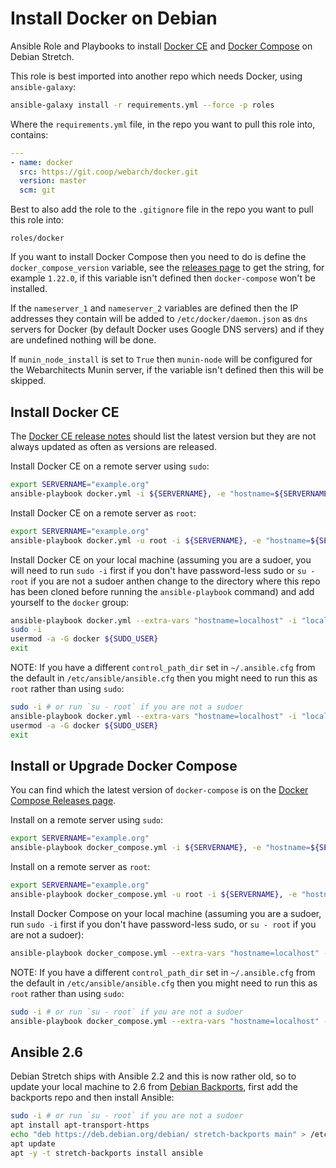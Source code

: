 # Install Docker on Debian 

Ansible Role and Playbooks to install [Docker CE](https://docs.docker.com/engine/installation/linux/docker-ce/debian/) and [Docker Compose](https://docs.docker.com/compose/install/) on Debian Stretch.

This role is best imported into another repo which needs Docker, using `ansible-galaxy`:

```bash
ansible-galaxy install -r requirements.yml --force -p roles 
```

Where the `requirements.yml` file, in the repo you want to pull this role into, contains:

```yml
---
- name: docker
  src: https://git.coop/webarch/docker.git
  version: master
  scm: git
```

Best to also add the role to the `.gitignore` file in the repo you want to pull this role into:

```
roles/docker
```

If you want to install Docker Compose then you need to do is define the `docker_compose_version` variable, see the [releases page](https://github.com/docker/compose/releases) to get the string, for example `1.22.0`, if this variable isn't defined then `docker-compose` won't be installed.

If the `nameserver_1` and `nameserver_2` variables are defined then the IP addresses they contain will be added to `/etc/docker/daemon.json` as `dns` servers for Docker (by default Docker uses Google DNS servers) and if they are undefined nothing will be done.

If `munin_node_install` is set to `True` then `munin-node` will be configured for the Webarchitects Munin server, if the variable isn't defined then this will be skipped. 

## Install Docker CE

The [Docker CE release notes](https://docs.docker.com/release-notes/docker-ce/) should list the latest version but they are not always updated as often as versions are released.

Install Docker CE on a remote server using `sudo`:

```bash
export SERVERNAME="example.org"
ansible-playbook docker.yml -i ${SERVERNAME}, -e "hostname=${SERVERNAME}"
```

Install Docker CE on a remote server as `root`:

```bash
export SERVERNAME="example.org"
ansible-playbook docker.yml -u root -i ${SERVERNAME}, -e "hostname=${SERVERNAME}"
```

Install Docker CE on your local machine (assuming you are a sudoer, you will need to run `sudo -i` first if you don't have password-less sudo or `su - root` if you are not a sudoer anthen change to the directory where this repo has been cloned before running the `ansible-playbook` command) and add yourself to the `docker` group:

```bash
ansible-playbook docker.yml --extra-vars "hostname=localhost" -i "localhost," -c local
sudo -i
usermod -a -G docker ${SUDO_USER}
exit
```

NOTE: If you have a different `control_path_dir` set in `~/.ansible.cfg` from the default in `/etc/ansible/ansible.cfg` then you might need to run this as `root` rather than using `sudo`:

```bash
sudo -i # or run `su - root` if you are not a sudoer
ansible-playbook docker.yml --extra-vars "hostname=localhost" -i "localhost," -c local
usermod -a -G docker ${SUDO_USER}
exit
```

## Install or Upgrade Docker Compose

You can find which the latest version of `docker-compose` is on the [Docker Compose Releases page](https://github.com/docker/compose/releases).

Install on a remote server using `sudo`: 

```bash
export SERVERNAME="example.org"
ansible-playbook docker_compose.yml -i ${SERVERNAME}, -e "hostname=${SERVERNAME}"
```

Install on a remote server as `root`:

```bash
export SERVERNAME="example.org"
ansible-playbook docker_compose.yml -u root -i ${SERVERNAME}, -e "hostname=${SERVERNAME}"
```

Install Docker Compose on your local machine (assuming you are a sudoer, run `sudo -i` first if you don't have password-less sudo, or `su - root` if you are not a sudoer):

```bash
ansible-playbook docker_compose.yml --extra-vars "hostname=localhost" -i "localhost," -c local 
```

NOTE: If you have a different `control_path_dir` set in `~/.ansible.cfg` from the default in `/etc/ansible/ansible.cfg` then you might need to run this as `root` rather than using `sudo`:


```bash
sudo -i # or run `su - root` if you are not a sudoer
ansible-playbook docker_compose.yml --extra-vars "hostname=localhost" -i "localhost," -c local
```

## Ansible 2.6

Debian Stretch ships with Ansible 2.2 and this is now rather old, so to update your local machine to 2.6 from [Debian Backports](https://backports.debian.org/), first add the backports repo and then install Ansible:

```bash
sudo -i # or run `su - root` if you are not a sudoer
apt install apt-transport-https
echo "deb https://deb.debian.org/debian/ stretch-backports main" > /etc/apt/sources.list.d/stretch-backports.list
apt update
apt -y -t stretch-backports install ansible
```
